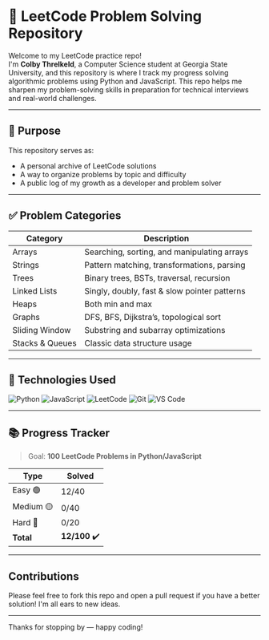 # 🧠 LeetCode Problem Solving Repository

Welcome to my LeetCode practice repo!  
I'm **Colby Threlkeld**, a Computer Science student at Georgia State University, and this repository is where I track my progress solving algorithmic problems using Python and JavaScript. This repo helps me sharpen my problem-solving skills in preparation for technical interviews and real-world challenges.

---

## 📌 Purpose

This repository serves as:
- A personal archive of LeetCode solutions
- A way to organize problems by topic and difficulty
- A public log of my growth as a developer and problem solver

---

## ✅ Problem Categories

| Category              | Description                                 |
|-----------------------|---------------------------------------------|
| Arrays             | Searching, sorting, and manipulating arrays |
| Strings            | Pattern matching, transformations, parsing  |
| Trees              | Binary trees, BSTs, traversal, recursion    |
| Linked Lists       | Singly, doubly, fast & slow pointer patterns|
| Heaps              | Both min and max                            |
| Graphs             | DFS, BFS, Dijkstra’s, topological sort      |
| Sliding Window     | Substring and subarray optimizations        |
| Stacks & Queues    | Classic data structure usage                |

---

## 🔧 Technologies Used

![Python](https://img.shields.io/badge/Python-3776AB?style=flat&logo=python&logoColor=white)
![JavaScript](https://img.shields.io/badge/JavaScript-F7DF1E?style=flat&logo=javascript&logoColor=black)
![LeetCode](https://img.shields.io/badge/LeetCode-FFA116?style=flat&logo=leetcode&logoColor=white)
![Git](https://img.shields.io/badge/Git-F05032?style=flat&logo=git&logoColor=white)
![VS Code](https://img.shields.io/badge/VS%20Code-007ACC?style=flat&logo=visual-studio-code&logoColor=white)

---

## 📚 Progress Tracker

> Goal: **100 LeetCode Problems in Python/JavaScript**

| Type          | Solved |
|---------------|--------|
| Easy 🟢       | 12/40  |
| Medium 🟡     | 0/40  |
| Hard 🔴       | 0/20   |
| **Total**     | **12/100** ✔️

---

## Contributions

Please feel free to fork this repo and open a pull request if you have a better solution!
I'm all ears to new ideas.

---

Thanks for stopping by — happy coding! 
